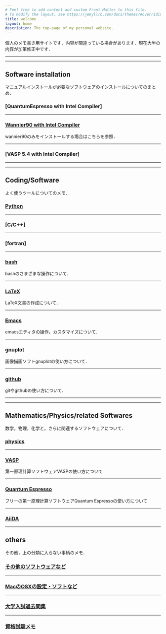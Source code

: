 ```yaml
---
# Feel free to add content and custom Front Matter to this file.
# To modify the layout, see https://jekyllrb.com/docs/themes/#overriding-theme-defaults
title: welcome
layout: home
description: The top-page of my personal website.
---
```


<!--
For more details see [Basic writing and formatting syntax](https://docs.github.com/en/github/writing-on-github/getting-started-with-writing-and-formatting-on-github/basic-writing-and-formatting-syntax).
-->

個人のメモ書き用サイトです．内容が間違っている場合があります．現在大半の内容が加筆修正中です．

---
---
## Software installation

マニュアルインストールが必要なソフトウェアのインストールについてのまとめ．

### [QuantumEspresso with Intel Compiler]
  
---

### [Wannier90 with Intel Compiler](page/installation/wannier90_install_to_ohtaka.md)

wannier90のみをインストールする場合はこちらを参照．

---
### [VASP 5.4 with Intel Compiler]


---
---
## Coding/Software

よく使うツールについてのメモ．

### [Python](page/python/python_top.md)

---
### [C/C++]

---
### [fortran]

---
### [bash](page/bash/bash_top.md)

bashのさまざまな操作について．

---
### [LaTeX](page/latex/latex_top.md)

LaTeX文書の作成について．

---
### [Emacs](page/emacs/emacs_top.md)

emacsエディタの操作，カスタマイズについて．

---
### [gnuplot](page/gnuplot/gnuplot_top.md)

画像描画ソフトgnuplotの使い方について．

---
### [github](page/github/github_top.md)

gitやgithubの使い方について．

---
---
## Mathematics/Physics/related Softwares

数学，物理，化学と，さらに関連するソフトウェアについて．

### [physics](page/physics/physics/physics_top.md)

---
### [VASP](page/physics/vasp/vasp_top.md)

第一原理計算ソフトウェアVASPの使い方について

---
### [Quantum Espresso](page/physics/qe/qe_top.md)

フリーの第一原理計算ソフトウェアQuantum Espressoの使い方について

---
### [AiiDA](page/aiida/aiida_top.md)

---
## others

その他，上の分類に入らない事柄のメモ．

### [その他のソフトウェアなど](page/others/others_top.md)

---
### [MacのOSXの設定・ソフトなど](page/mac/mac_top.md)

---
### [大学入試過去問集](page/ent-ex/entex_top.md)

---

### [資格試験メモ](page/cert/cert_top.md)
